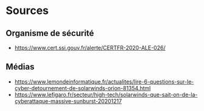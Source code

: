 # Sources

## Organisme de sécurité

* https://www.cert.ssi.gouv.fr/alerte/CERTFR-2020-ALE-026/


## Médias

* https://www.lemondeinformatique.fr/actualites/lire-6-questions-sur-le-cyber-detournement-de-solarwinds-orion-81354.html
* https://www.lefigaro.fr/secteur/high-tech/solarwinds-que-sait-on-de-la-cyberattaque-massive-sunburst-20201217